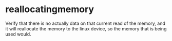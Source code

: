 # reallocatingmemory
Verify that there is no actually data on that current read of the memory, and it will reallocate the memory to the linux device, so the memory that is being used would.   

